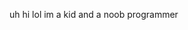 uh
hi
lol
im a kid and a noob programmer
<!---
averageuserjpeg/averageuserjpeg is a ✨ special ✨ repository because its `README.md` (this file) appears on your GitHub profile.
You can click the Preview link to take a look at your changes.
--->
